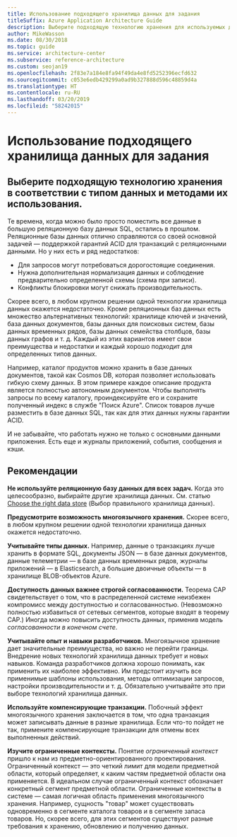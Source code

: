```yaml
---
title: Использование подходящего хранилища данных для задания
titleSuffix: Azure Application Architecture Guide
description: Выберите подходящую технологию хранения для используемых данных и способ ее использования.
author: MikeWasson
ms.date: 08/30/2018
ms.topic: guide
ms.service: architecture-center
ms.subservice: reference-architecture
ms.custom: seojan19
ms.openlocfilehash: 2f83e7a184e8fa94f49da4e8fd5252396ecfd632
ms.sourcegitcommit: c053e6edb429299a0ad9b327888d596c48859d4a
ms.translationtype: HT
ms.contentlocale: ru-RU
ms.lasthandoff: 03/20/2019
ms.locfileid: "58242015"
---
```

# <a name="use-the-best-data-store-for-the-job"></a>Использование подходящего хранилища данных для задания

## <a name="pick-the-storage-technology-that-is-the-best-fit-for-your-data-and-how-it-will-be-used"></a>Выберите подходящую технологию хранения в соответствии с типом данных и методами их использования.

Те времена, когда можно было просто поместить все данные в большую реляционную базу данных SQL, остались в прошлом. Реляционные базы данных отлично справляются со своей основной задачей &mdash; поддержкой гарантий ACID для транзакций с реляционными данными. Но у них есть и ряд недостатков:

- Для запросов могут потребоваться дорогостоящие соединения.
- Нужна дополнительная нормализация данных и соблюдение предварительно определенной схемы (схема при записи).
- Конфликты блокировки могут снижать производительность.

Скорее всего, в любом крупном решении одной технологии хранилища данных окажется недостаточно. Кроме реляционных баз данных есть множество альтернативных технологий: хранилище ключей и значений, база данных документов, базы данных для поисковых систем, базы данных временных рядов, базы данных семейства столбцов, базы данных графов и т. д. Каждый из этих вариантов имеет свои преимущества и недостатки и каждый хорошо подходит для определенных типов данных.

Например, каталог продуктов можно хранить в базе данных документов, такой как Cosmos DB, которая позволяет использовать гибкую схему данных. В этом примере каждое описание продукта является полностью автономным документом. Чтобы выполнять запросы по всему каталогу, проиндексируйте его и сохраните полученный индекс в службе "Поиск Azure". Список товаров лучше разместить в базе данных SQL, так как для этих данных нужны гарантии ACID.

И не забывайте, что работать нужно не только с основными данными приложения. Есть еще и журналы приложений, события, сообщения и кэши.

## <a name="recommendations"></a>Рекомендации

**Не используйте реляционную базу данных для всех задач.** Когда это целесообразно, выбирайте другие хранилища данных. См. статью [Choose the right data store][data-store-overview] (Выбор правильного хранилища данных).

**Предусмотрите возможность многоязычного хранения.** Скорее всего, в любом крупном решении одной технологии хранилища данных окажется недостаточно.

**Учитывайте типы данных.** Например, данные о транзакциях лучше хранить в формате SQL, документы JSON — в базе данных документов, данные телеметрии — в базе данных временных рядов, журналы приложений — в Elasticsearch, а большие двоичные объекты — в хранилище BLOB-объектов Azure.

**Доступность данных важнее строгой согласованности.** Теорема CAP свидетельствует о том, что в распределенной системе неизбежен компромисс между доступностью и согласованностью. (Невозможно полностью избавиться от сетевых сегментов, которые входят в теорему CAP.) Иногда можно повысить доступность данных, применив модель *согласованности в конечном счете*.

**Учитывайте опыт и навыки разработчиков.** Многоязычное хранение дает значительные преимущества, но важно не перейти границы. Внедрение новых технологий хранилища данных требует и новых навыков. Команда разработчиков должна хорошо понимать, как применить их наиболее эффективно. Им предстоит изучить все применимые шаблоны использования, методы оптимизации запросов, настройки производительности и т. д. Обязательно учитывайте это при выборе технологий хранилища данных.

**Используйте компенсирующие транзакции.** Побочный эффект многоязычного хранения заключается в том, что одна транзакция может записывать данные в разные хранилища. Если что-то пойдет не так, примените компенсирующие транзакции для отмены всех выполненных действий.

**Изучите ограниченные контексты.** Понятие *ограниченный контекст* пришло к нам из предметно-ориентированного проектирования. Ограниченный контекст — это четкий лимит для модели предметной области, который определяет, к каким частям предметной области она применяется. В идеальном случае ограниченный контекст обозначает конкретный сегмент предметной области. Ограниченные контексты в системе — самая логичная область применения многоязычного хранения. Например, сущность "товар" может существовать одновременно в сегменте каталога товаров и в сегменте запаса товаров. Но, скорее всего, для этих сегментов существуют разные требования к хранению, обновлению и получению данных.

[data-store-overview]: ../technology-choices/data-store-overview.md
